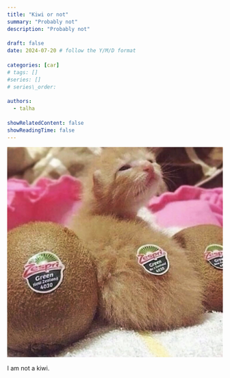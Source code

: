```yaml
---
title: "Kiwi or not"
summary: "Probably not"
description: "Probably not"

draft: false
date: 2024-07-20 # follow the Y/M/D format 

categories: [car]
# tags: []
#series: []
# series\_order: 

authors:
  - talha

showRelatedContent: false
showReadingTime: false
---
```


![](image.jpg)

I am not a kiwi.
